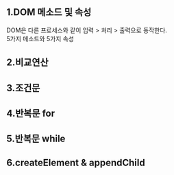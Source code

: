 ## 1.DOM 메소드 및 속성
DOM은 다른 프로세스와 같이 입력 > 처리 > 출력으로 동작한다.  
5가지 메소드와 5가지 속성





















## 2.비교연산
## 3.조건문
## 4.반복문 for
## 5.반복문 while
## 6.createElement & appendChild
## 



